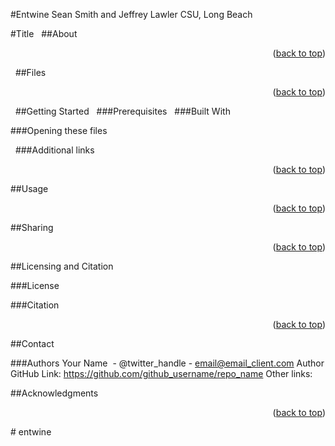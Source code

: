 #Entwine Sean Smith and Jeffrey Lawler CSU, Long Beach
<a id="readme-top"></a>

<!-- This template is in Markdown, so you can copy and paste it directly into the GitHub ReadMe file and use the formatting included here. Here are some instructions on how to create ReadMe.md files in GitHub: https://docs.github.com/en/account-and-profile/setting-up-and-managing-your-github-profile/customizing-your-profile/managing-your-profile-readme -->

<!-- Instructions and examples below are commented out. Please remove the comment markup on your final document. -->

<!-- Feel free to personalize! You can add additional sections, images, logos, or other content as you wish. We ask that you keep the required sections and formatting so that materials are consistent across the collection. --> 

#Title
 
##About
<!-- Required: Include brief prose description of the project and the repository. This description should build on or contextualize the language in your Twine Object, provide concrete contextual information, or describe the possible applications of your Twine or other materials. 100 words is fine, but you’re free to make this as expansive as you wish to help situate readers in your materials and how they might use them. --> 

<p align="right">(<a href="#readme-top">back to top</a>)</p>
 
##Files
<!-- Required: list all files included with brief descriptions -->

<p align="right">(<a href="#readme-top">back to top</a>)</p>
 
##Getting Started
<!-- Give any instructions that readers may need to use your files. -->
 
###Prerequisites
<!-- If your files require programs other than Twine, or a specific version of Twine to run, provide instructions here. -->
 
###Built With
<!-- If you built files with a program other than Twine, list those programs or link to downloads here. --> 

###Opening these files
<!-- Provide any necessary instructions for users to get started. You can assume that readers can download a single file and run it, but you may wish to provide guidance about how to handle certain file types or directories. -->

<!-- Ex. To open this Twine in a browser, download both the HTML and the IMG files into a single directory. -->

<!-- Ex. This Twine is designed for version xyz. To edit this Twine, download version xyz from Twinery.org here: link. Download HTML and IMG files into a single directory and open in the Twine version xyz desktop program. -->
 
###Additional links 
<!-- If desired, including your own GitHub repository, a relevant website, or other -->

<p align="right">(<a href="#readme-top">back to top</a>)</p>

##Usage
<!-- If desired, use this space to show useful examples of how a project can be used. Additional screenshots, code examples and demos work well in this space. How might a reader adapt or deploy this Twine in their classroom? You may also link to more resources, websites, or external documentation. -->

<p align="right">(<a href="#readme-top">back to top</a>)</p>

##Sharing
<!-- If desired, invite users to fork and adapt these resources. You may wish to direct them to your own GitHub repository if you plan to update these resources periodically or if you wish to take suggestions from users. -->

<p align="right">(<a href="#readme-top">back to top</a>)</p>

##Licensing and Citation

###License
<!-- If desired, you may apply your own license to your materials. If so, include a LICENSE.txt file in the root directory of your repository and link to it here. We ask that you consider using open-source licenses like Creative Commons to facilitate readers using and developing your sample resources. Unless you indicate otherwise, all material in EnTwine will be licensed as CC BY-SA 4.0. -->

<!-- Ex. Distributed under the MIT License. See LICENSE.txt for more information. -->
<!-- Ex. CC BY-SA 4.0 license inherited from EnTwine collection. See [slug provided by editors] for more information. -->

###Citation
<!-- If desired, you may add an additional DOI or other citation information for your material. If you do so, please include this DOI in your metadata spreadsheet. Unless you indicate otherwise, all media including repositories will be given a DOI in the Fulcrum Resources repository. --> 

<p align="right">(<a href="#readme-top">back to top</a>)</p>

##Contact

###Authors
Your Name  - @twitter_handle - email@email_client.com <!-- include desired contact information -->
Author GitHub Link: https://github.com/github_username/repo_name
Other links: <!-- include other links as desired -->

##Acknowledgments
<!-- If desired, list relevant resources you find helpful and would like to give credit to. -->

<p align="right">(<a href="#readme-top">back to top</a>)</p># entwine
